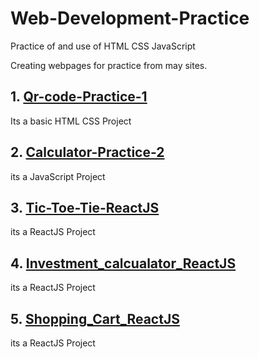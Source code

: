 # Web-Development-Practice
Practice of and use of HTML CSS JavaScript

Creating webpages for practice from may sites.
<h2>1. <a href="https://github.com/Sai-Chakradhar-Mahendrakar/Qr-code-Practice-1">Qr-code-Practice-1</a></h2>
<p>Its a basic HTML CSS Project</p>
<h2>2. <a href="https://sai-chakradhar-mahendrakar.github.io/Calculator-Practice-2">Calculator-Practice-2</a></h2>
<p>its a JavaScript Project</p>
<h2>3. <a href="https://github.com/Sai-Chakradhar-Mahendrakar/Tic-Toe-Tie-ReactJS">Tic-Toe-Tie-ReactJS</a></h2>
<p>its a ReactJS Project</p>
<h2>4. <a href="https://github.com/Sai-Chakradhar-Mahendrakar/Investment_calcualator_React_Practice">Investment_calcualator_ReactJS</a></h2>
<p>its a ReactJS Project</p>
<h2>5. <a href="https://github.com/Sai-Chakradhar-Mahendrakar/Shopping-Cart-ReactJS">Shopping_Cart_ReactJS</a></h2>
<p>its a ReactJS Project</p>
